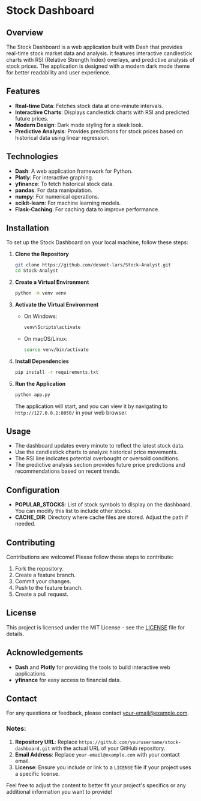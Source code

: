 
# Stock Dashboard

## Overview

The Stock Dashboard is a web application built with Dash that provides real-time stock market data and analysis. It features interactive candlestick charts with RSI (Relative Strength Index) overlays, and predictive analysis of stock prices. The application is designed with a modern dark mode theme for better readability and user experience.

## Features

- **Real-time Data**: Fetches stock data at one-minute intervals.
- **Interactive Charts**: Displays candlestick charts with RSI and predicted future prices.
- **Modern Design**: Dark mode styling for a sleek look.
- **Predictive Analysis**: Provides predictions for stock prices based on historical data using linear regression.

## Technologies

- **Dash**: A web application framework for Python.
- **Plotly**: For interactive graphing.
- **yfinance**: To fetch historical stock data.
- **pandas**: For data manipulation.
- **numpy**: For numerical operations.
- **scikit-learn**: For machine learning models.
- **Flask-Caching**: For caching data to improve performance.

## Installation

To set up the Stock Dashboard on your local machine, follow these steps:

1. **Clone the Repository**

   ```bash
   git clone https://github.com/desmet-lars/Stock-Analyst.git
   cd Stock-Analyst
   ```

2. **Create a Virtual Environment**

   ```bash
   python -m venv venv
   ```

3. **Activate the Virtual Environment**

   - On Windows:

     ```bash
     venv\Scripts\activate
     ```

   - On macOS/Linux:

     ```bash
     source venv/bin/activate
     ```

4. **Install Dependencies**

   ```bash
   pip install -r requirements.txt
   ```

5. **Run the Application**

   ```bash
   python app.py
   ```

   The application will start, and you can view it by navigating to `http://127.0.0.1:8050/` in your web browser.

## Usage

- The dashboard updates every minute to reflect the latest stock data.
- Use the candlestick charts to analyze historical price movements.
- The RSI line indicates potential overbought or oversold conditions.
- The predictive analysis section provides future price predictions and recommendations based on recent trends.

## Configuration

- **POPULAR_STOCKS**: List of stock symbols to display on the dashboard. You can modify this list to include other stocks.
- **CACHE_DIR**: Directory where cache files are stored. Adjust the path if needed.

## Contributing

Contributions are welcome! Please follow these steps to contribute:

1. Fork the repository.
2. Create a feature branch.
3. Commit your changes.
4. Push to the feature branch.
5. Create a pull request.

## License

This project is licensed under the MIT License - see the [LICENSE](LICENSE) file for details.

## Acknowledgements

- **Dash** and **Plotly** for providing the tools to build interactive web applications.
- **yfinance** for easy access to financial data.

## Contact

For any questions or feedback, please contact [your-email@example.com](mailto:your-email@example.com).

### Notes:
1. **Repository URL**: Replace `https://github.com/yourusername/stock-dashboard.git` with the actual URL of your GitHub repository.
2. **Email Address**: Replace `your-email@example.com` with your contact email.
3. **License**: Ensure you include or link to a `LICENSE` file if your project uses a specific license.

Feel free to adjust the content to better fit your project's specifics or any additional information you want to provide!
